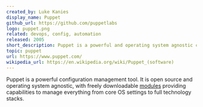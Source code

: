 ```yaml
---
created_by: Luke Kanies
display_name: Puppet
github_url: https://github.com/puppetlabs
logo: puppet.png
related: devops, config, automation
released: 2005
short_description: Puppet is a powerful and operating system agnostic configuration management tool.
topic: puppet
url: https://www.puppet.com/
wikipedia_url: https://en.wikipedia.org/wiki/Puppet_(software)
---
```

Puppet is a powerful configuration management tool. It is open source and operating system agnostic, with freely downloadable [modules](https://forge.puppet.com) providing capabilities to manage everything from core OS settings to full technology stacks.

